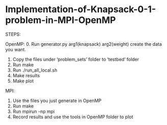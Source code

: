 # Implementation-of-Knapsack-0-1-problem-in-MPI-OpenMP
STEPS:

OpenMP:
0. Run generator.py arg1(knapsack) arg2(weight) create the data you want.
1. Copy the files under ‘problem_sets’ folder to ‘testbed’ folder
2. Run make
3. Run ./run_all_local.sh
4. Make results
5. Make plot

MPI:
1. Use the files you just generate in OpenMP
2. Run make
3. Run mpirun -np <yours process> mpi <yours data>
4. Record results and use the tools in OpenMP folder to plot

